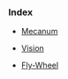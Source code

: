 ### Index

- [Mecanum](Mecanum/index.md)

- [Vision](Vision/index.md)

- [Fly-Wheel](Fly-Wheel/index.md)

